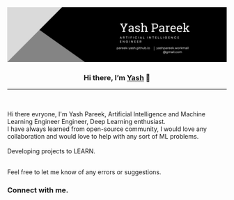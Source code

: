 
<img alt="Yash's Banner"  src="https://github.com/Pareek-Yash/Pareek-Yash/blob/main/assets/Banner.png" />

<h3 align="center">

Hi there, I’m <a href="https://pareek-yash.github.io" target="_blank" rel="noreferrer">Yash</a> 👋

</h3>
<hr size="1">
</br></br>
Hi there evryone, I'm Yash Pareek, Artificial Intelligence and Machine Learning Engineer 
Engineer, Deep Learning enthusiast.<br> I have always learned from open-source community,
I would love any collaboration and would love to
help with any sort of ML problems.</br></br>
Developing projects to LEARN.
</br></br>

Feel free to let me know of any errors or suggestions.
<h3>Connect with me.</h3>



[Image Generation with DCGAN]:<https://github.com/pareek-yash/ImageGeneration_with_DCGAN>
[Optical Character Recognition]:<https://github.com/Pareek-Yash/Optical-Character-Recognition-MNIST>
[Sentiment Analysis on Twitter Dataset]:<https://github.com/Pareek-Yash/Sentiment-Analysis-using-Twitter-Dataset>
[Neural Style Transfer]:<https://github.com/Pareek-Yash/Style-Transfer-with-Tensorflow>
[Portfolio Website]:<https://pareek-yash.github.io/>
